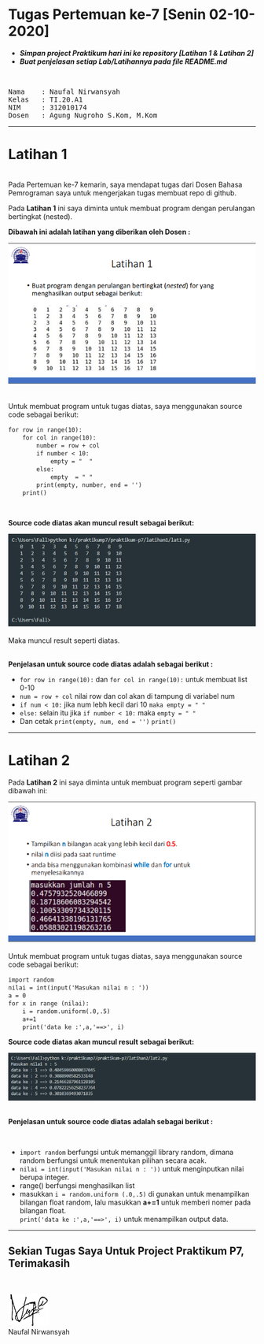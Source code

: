 # Tugas Pertemuan ke-7 [Senin 02-10-2020]
- ***Simpan project Praktikum hari ini ke repository [Latihan 1 & Latihan 2]***
- ***Buat penjelasan setiap Lab/Latihannya pada file README.md***
<br>
<pre>
Nama    : Naufal Nirwansyah 
Kelas   : TI.20.A1
NIM     : 312010174
Dosen   : Agung Nugroho S.Kom, M.Kom
</pre>

***

# Latihan 1
<br>
Pada Pertemuan ke-7 kemarin, saya mendapat tugas dari Dosen Bahasa Pemrograman saya untuk mengerjakan tugas membuat repo di github. <br>

Pada **Latihan 1** ini saya diminta untuk membuat program dengan perulangan bertingkat (nested).

**Dibawah ini adalah latihan yang diberikan oleh Dosen :**<br>
<div align="center">
<img src="latihan1/task.png" >
</div>
<br>
<br>
Untuk membuat program untuk tugas diatas, saya menggunakan source code sebagai berikut: <br>

```
for row in range(10):
    for col in range(10):
        number = row + col
        if number < 10:
            empty = "  "
        else:
            empty  = " "
        print(empty, number, end = '')
    print()
```
<br>

**Source code diatas akan muncul result sebagai berikut:** <br>
<div align="center">
<img src="latihan1/latt1.png" >
</div>
<br>
Maka muncul result seperti diatas.<br>
<br>

**Penjelasan untuk source code diatas adalah sebagai berikut :**
<br>

- `for row in range(10):` dan `for col in range(10):` untuk membuat list 0-10<br>
- `num = row + col` nilai row dan col akan di tampung di variabel num<br>
- `if num < 10:` jika num lebh kecil dari 10 `maka empty = " "`<br>
- `else:` selain itu jika `if number < 10:` maka `empty = " "`<br>
- Dan cetak `print(empty, num, end = '')` `print()`

***

# Latihan 2

Pada **Latihan 2** ini saya diminta untuk membuat program seperti gambar dibawah ini: <br>
<div align="center">
<img src="latihan2/task.png" >
</div>
<br>
Untuk membuat program untuk tugas diatas, saya menggunakan source code sebagai berikut: <br> 

```
import random
nilai = int(input('Masukan nilai n : '))
a = 0
for x in range (nilai):
    i = random.uniform(.0,.5)
    a+=1
    print('data ke :',a,'==>', i)
```
**Source code diatas akan muncul result sebagai berikut:** <br>
<div align="center">
<img src="latihan2/result2.png" >
</div>
<br>

**Penjelasan untuk source code diatas adalah sebagai berikut :**

<br>

- `import random` berfungsi untuk memanggil library random, dimana random berfungsi untuk menentukan pilihan secara acak. <br>
- `nilai = int(input('Masukan nilai n : '))` untuk menginputkan nilai berupa integer.<br>
- range() berfungsi menghasilkan list <br>
- masukkan `i = random.uniform (.0,.5)` di gunakan untuk menampilkan bilangan float random, lalu masukkan **a+=1** untuk memberi nomer pada bilangan float.<br>
`print('data ke :',a,'==>', i)` untuk menampilkan output data.


***
<p align="center">

## Sekian Tugas Saya Untuk Project Praktikum P7, Terimakasih
</p>
<br>

![wm](pictures/tttd.png)<br>
Naufal Nirwansyah
